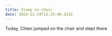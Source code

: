 ```yaml
---
title: Sleep on chair
date: 2024-12-24T13:25:40.533Z
---
```


Today, Chien jumped on the chair and slept there
